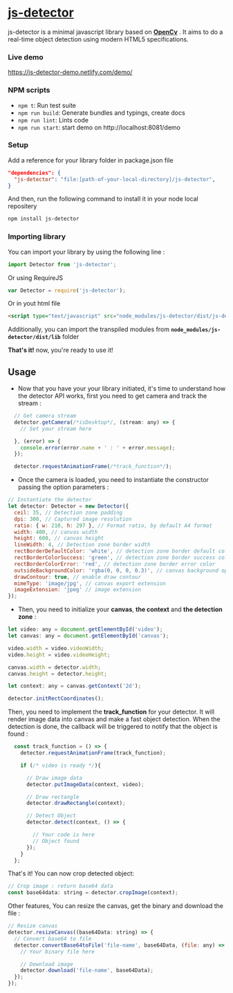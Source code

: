 # [js-detector](https://github.com/wahid-racheh/js-detector)

js-detector is a minimal javascript library based on **[OpenCv](https://github.com/jcmellado/js-aruco/blob/master/src/cv.js)** .
It aims to do a real-time object detection using modern HTML5 specifications.

### Live demo

https://js-detector-demo.netlify.com/demo/

### NPM scripts

- `npm t`: Run test suite
- `npm run build`: Generate bundles and typings, create docs
- `npm run lint`: Lints code
- `npm run start`: start demo on http://localhost:8081/demo

### Setup

Add a reference for your library folder in package.json file

```json
"dependencies": {
  "js-detector": "file:[path-of-your-local-directory]/js-detector",
}
```

And then, run the following command to install it in your node local repositery

```sh
npm install js-detector
```

### Importing library

You can import your library by using the following line :

```javascript
import Detector from 'js-detector';
```

Or using RequireJS

```javascript
var Detector = require('js-detector');
```

Or in yout html file

```html
<script type="text/javascript" src="node_modules/js-detector/dist/js-detector.umd.js"></script>
```

Additionally, you can import the transpiled modules from **`node_modules/js-detector/dist/lib`** folder

**That's it!** now, you're ready to use it!

## Usage

- Now that you have your your library initiated, it's time to understand how the detector API works,
  first you need to get camera and track the stream :

```javascript
  // Get camera stream
  detector.getCamera(/*isDesktop*/, (stream: any) => {
    // Set your stream here

  }, (error) => {
    console.error(error.name + ' : ' + error.message);
  });

  detector.requestAnimationFrame(/*track_function*/);
```

- Once the camera is loaded, you need to instantiate the constructor passing the option parameters :

```javascript
// Instantiate the detector
let detector: Detector = new Detector({
  ceil: 35, // Detection zone padding
  dpi: 300, // Captured image resolution
  ratio: { w: 210, h: 297 }, // Format ratio, by default A4 format
  width: 400, // canvas width
  height: 600, // canvas height
  lineWidth: 4, // Detection zone border width
  rectBorderDefaultColor: 'white', // detection zone border default color
  rectBorderColorSuccess: 'green', // detection zone border success color
  rectBorderColorError: 'red', // detection zone border error color
  outsideBackgroundColor: 'rgba(0, 0, 0, 0.3)', // canvas background opacity
  drawContour: true, // enable draw contour
  mimeType: 'image/jpg', // canvas export extension
  imageExtension: 'jpeg' // image extension
});
```

- Then, you need to initialize your **canvas**, **the context** and **the detection zone** :

```javascript
let video: any = document.getElementById('video');
let canvas: any = document.getElementById('canvas');

video.width = video.videoWidth;
video.height = video.videoHeight;

canvas.width = detector.width;
canvas.height = detector.height;

let context: any = canvas.getContext('2d');

detector.initRectCoordinates();
```

Then, you need to implement the **track_function** for your detector.
It will render image data into canvas and make a fast object detection.
When the detection is done, the callback will be triggered to notify that the object is found :

```javascript
  const track_function = () => {
    detector.requestAnimationFrame(track_function);

    if (/* video is ready */){

      // Draw image data
      detector.putImageData(context, video);

      // Draw rectangle
      detector.drawRectangle(context);

      // Detect Object
      detector.detect(context, () => {

        // Your code is here
        // Object found
      });
    }
  };
```

That's it! You can now crop detected object:

```javascript
// Crop image : return base64 data
const base64data: string = detector.cropImage(context);
```

Other features, You can resize the canvas, get the binary and download the file :

```javascript
// Resize canvas
detector.resizeCanvas((base64Data: string) => {
  // Convert base64 to file
  detector.convertBase64toFile('file-name', base64Data, (file: any) => {
    // Your binary file here

    // Download image
    detector.download('file-name', base64Data);
  });
});
```
